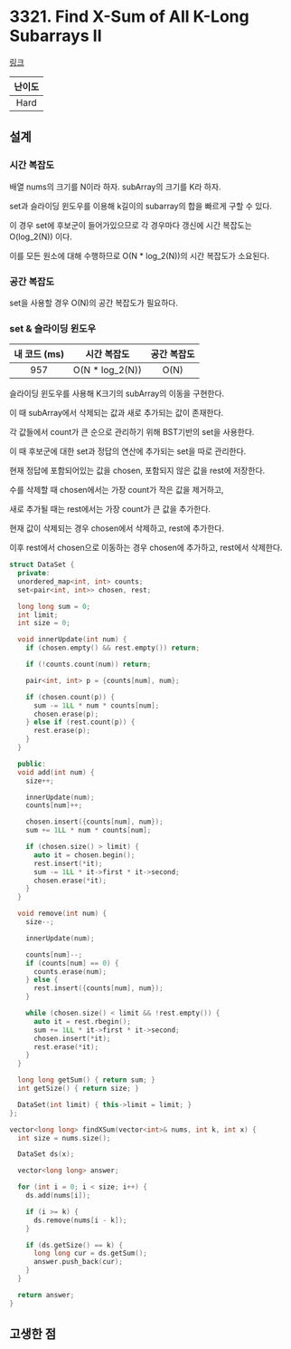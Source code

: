 # 3321. Find X-Sum of All K-Long Subarrays II

[링크](https://leetcode.com/problems/find-x-sum-of-all-k-long-subarrays-ii/description/)

| 난이도 |
| :----: |
|  Hard  |

## 설계

### 시간 복잡도

배열 nums의 크기를 N이라 하자. subArray의 크기를 K라 하자.

set과 슬라이딩 윈도우를 이용해 k길이의 subarray의 합을 빠르게 구할 수 있다.

이 경우 set에 후보군이 들어가있으므로 각 경우마다 갱신에 시간 복잡도는 O(log_2(N)) 이다.

이를 모든 원소에 대해 수행하므로 O(N \* log_2(N))의 시간 복잡도가 소요된다.

### 공간 복잡도

set을 사용할 경우 O(N)의 공간 복잡도가 필요하다.

### set & 슬라이딩 윈도우

| 내 코드 (ms) |   시간 복잡도    | 공간 복잡도 |
| :----------: | :--------------: | :---------: |
|     957      | O(N \* log_2(N)) |    O(N)     |

슬라이딩 윈도우를 사용해 K크기의 subArray의 이동을 구현한다.

이 때 subArray에서 삭제되는 값과 새로 추가되는 값이 존재한다.

각 값들에서 count가 큰 순으로 관리하기 위해 BST기반의 set을 사용한다.

이 때 후보군에 대한 set과 정답의 연산에 추가되는 set을 따로 관리한다.

현재 정답에 포함되어있는 값을 chosen, 포함되지 않은 값을 rest에 저장한다.

수를 삭제할 때 chosen에서는 가장 count가 작은 값을 제거하고,

새로 추가될 때는 rest에서는 가장 count가 큰 값을 추가한다.

현재 값이 삭제되는 경우 chosen에서 삭제하고, rest에 추가한다.

이후 rest에서 chosen으로 이동하는 경우 chosen에 추가하고, rest에서 삭제한다.

```cpp
struct DataSet {
  private:
  unordered_map<int, int> counts;
  set<pair<int, int>> chosen, rest;

  long long sum = 0;
  int limit;
  int size = 0;

  void innerUpdate(int num) {
    if (chosen.empty() && rest.empty()) return;

    if (!counts.count(num)) return;

    pair<int, int> p = {counts[num], num};

    if (chosen.count(p)) {
      sum -= 1LL * num * counts[num];
      chosen.erase(p);
    } else if (rest.count(p)) {
      rest.erase(p);
    }
  }

  public:
  void add(int num) {
    size++;

    innerUpdate(num);
    counts[num]++;

    chosen.insert({counts[num], num});
    sum += 1LL * num * counts[num];

    if (chosen.size() > limit) {
      auto it = chosen.begin();
      rest.insert(*it);
      sum -= 1LL * it->first * it->second;
      chosen.erase(*it);
    }
  }

  void remove(int num) {
    size--;

    innerUpdate(num);

    counts[num]--;
    if (counts[num] == 0) {
      counts.erase(num);
    } else {
      rest.insert({counts[num], num});
    }

    while (chosen.size() < limit && !rest.empty()) {
      auto it = rest.rbegin();
      sum += 1LL * it->first * it->second;
      chosen.insert(*it);
      rest.erase(*it);
    }
  }

  long long getSum() { return sum; }
  int getSize() { return size; }

  DataSet(int limit) { this->limit = limit; }
};

vector<long long> findXSum(vector<int>& nums, int k, int x) {
  int size = nums.size();

  DataSet ds(x);

  vector<long long> answer;

  for (int i = 0; i < size; i++) {
    ds.add(nums[i]);

    if (i >= k) {
      ds.remove(nums[i - k]);
    }

    if (ds.getSize() == k) {
      long long cur = ds.getSum();
      answer.push_back(cur);
    }
  }

  return answer;
}
```

## 고생한 점
